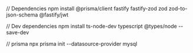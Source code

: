// Dependencies
npm install @prisma/client fastify fastify-zod zod zod-to-json-schema @fastify/jwt

// Dev dependencies
npm install ts-node-dev typescript @types/node --save-dev

// prisma
npx prisma init --datasource-provider mysql